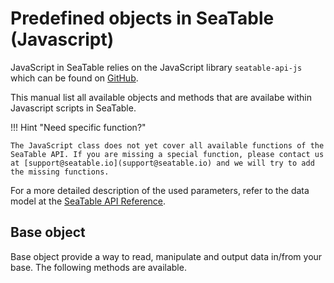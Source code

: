 # Predefined objects in SeaTable (Javascript)

JavaScript in SeaTable relies on the JavaScript library `seatable-api-js` which can be found on [GitHub](https://github.com/seatable/seatable-api-js).

This manual list all available objects and methods that are availabe within Javascript scripts in SeaTable.

!!! Hint "Need specific function?"

    The JavaScript class does not yet cover all available functions of the SeaTable API. If you are missing a special function, please contact us at [support@seatable.io](support@seatable.io) and we will try to add the missing functions.

For a more detailed description of the used parameters, refer to the data model at the [SeaTable API Reference](https://api.seatable.io/reference/models).

## Base object

Base object provide a way to read, manipulate and output data in/from your base. The following methods are available.

